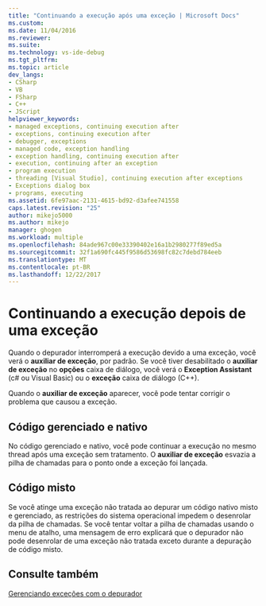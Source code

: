 ```yaml
---
title: "Continuando a execução após uma exceção | Microsoft Docs"
ms.custom: 
ms.date: 11/04/2016
ms.reviewer: 
ms.suite: 
ms.technology: vs-ide-debug
ms.tgt_pltfrm: 
ms.topic: article
dev_langs:
- CSharp
- VB
- FSharp
- C++
- JScript
helpviewer_keywords:
- managed exceptions, continuing execution after
- exceptions, continuing execution after
- debugger, exceptions
- managed code, exception handling
- exception handling, continuing execution after
- execution, continuing after an exception
- program execution
- threading [Visual Studio], continuing execution after exceptions
- Exceptions dialog box
- programs, executing
ms.assetid: 6fe97aac-2131-4615-bd92-d3afee741558
caps.latest.revision: "25"
author: mikejo5000
ms.author: mikejo
manager: ghogen
ms.workload: multiple
ms.openlocfilehash: 84ade967c00e33390402e16a1b2980277f89ed5a
ms.sourcegitcommit: 32f1a690fc445f9586d53698fc82c7debd784eeb
ms.translationtype: MT
ms.contentlocale: pt-BR
ms.lasthandoff: 12/22/2017
---
```

# <a name="continuing-execution-after-an-exception"></a>Continuando a execução depois de uma exceção
Quando o depurador interromperá a execução devido a uma exceção, você verá o **auxiliar de exceção**, por padrão. Se você tiver desabilitado o **auxiliar de exceção** no **opções** caixa de diálogo, você verá o **Exception Assistant** (c# ou Visual Basic) ou o **exceção**  caixa de diálogo (C++).  
  
 Quando o **auxiliar de exceção** aparecer, você pode tentar corrigir o problema que causou a exceção.
  
## <a name="managed-and-native-code"></a>Código gerenciado e nativo  
 No código gerenciado e nativo, você pode continuar a execução no mesmo thread após uma exceção sem tratamento. O **auxiliar de exceção** esvazia a pilha de chamadas para o ponto onde a exceção foi lançada.
  
## <a name="mixed-code"></a>Código misto  
 Se você atinge uma exceção não tratada ao depurar um código nativo misto e gerenciado, as restrições do sistema operacional impedem o desenrolar da pilha de chamadas. Se você tentar voltar a pilha de chamadas usando o menu de atalho, uma mensagem de erro explicará que o depurador não pode desenrolar de uma exceção não tratada exceto durante a depuração de código misto.  
  
## <a name="see-also"></a>Consulte também  
 [Gerenciando exceções com o depurador](../debugger/managing-exceptions-with-the-debugger.md)